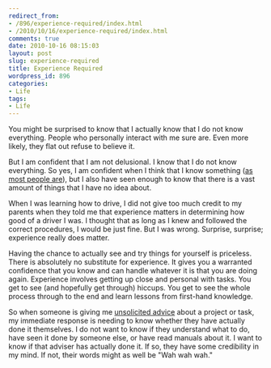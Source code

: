 ```yaml
---
redirect_from:
- /896/experience-required/index.html
- /2010/10/16/experience-required/index.html
comments: true
date: 2010-10-16 08:15:03
layout: post
slug: experience-required
title: Experience Required
wordpress_id: 896
categories:
- Life
tags:
- Life
---
```


You might be surprised to know that I actually know that I do not know everything.  People who personally interact with me sure are.  Even more likely, they flat out refuse to believe it.

But I am confident that I am not delusional.  I know that I do not know everything.  So yes, I am confident when I think that I know something ([as most people are](http://www.goingthewongway.com/5/algorithm-for-your-life/)), but I also have seen enough to know that there is a vast amount of things that I have no idea about.

When I was learning how to drive, I did not give too much credit to my parents when they told me that experience matters in determining how good of a driver I was.  I thought that as long as I knew and followed the correct procedures, I would be just fine.  But I was wrong.  Surprise, surprise; experience really does matter.

Having the chance to actually see and try things for yourself is priceless.  There is absolutely no substitute for experience.  It gives you a warranted confidence that you know and can handle whatever it is that you are doing again.  Experience involves getting up close and personal with tasks.  You get to see (and hopefully get through) hiccups.  You get to see the whole process through to the end and learn lessons from first-hand knowledge.

So when someone is giving me [unsolicited advice](http://www.goingthewongway.com/781/unsolicited-advice/) about a project or task, my immediate response is needing to know whether they have actually done it themselves.  I do not want to know if they understand what to do, have seen it done by someone else, or have read manuals about it.  I want to know if that adviser has actually done it.  If so, they have some credibility in my mind.  If not, their words might as well be "Wah wah wah."

